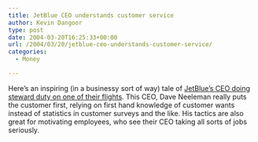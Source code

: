 ```yaml
---
title: JetBlue CEO understands customer service
author: Kevin Dangoor
type: post
date: 2004-03-20T16:25:33+00:00
url: /2004/03/20/jetblue-ceo-understands-customer-service/
categories:
  - Money

---
```

Here&#8217;s an inspiring (in a businessy sort of way) tale of [JetBlue&#8217;s CEO doing steward duty on one of their flights][1]. This CEO, Dave Neeleman really puts the customer first, relying on first hand knowledge of customer wants instead of statistics in customer surveys and the like. His tactics are also great for motivating employees, who see their CEO taking all sorts of jobs seriously.

 [1]: http://www.inc.com/magazine/20040301/nbrodsky.html "Inc.com | Street Smarts: Learning From JetBlue"